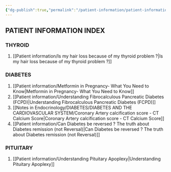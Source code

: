 ```yaml
---
{"dg-publish":true,"permalink":"/patient-information/patient-information/"}
---
```


<script data-goatcounter="https://endocrinologyindia.goatcounter.com/count" async src="//gc.zgo.at/count.js"></script>


## PATIENT INFORMATION INDEX

### THYROID

1. [[Patient information/Is my hair loss because of my thyroid problem ?\|Is my hair loss because of my thyroid problem ?]]

### DIABETES

1. [[Patient information/Metformin in Pregnancy- What You Need to Know\|Metformin in Pregnancy- What You Need to Know]]
2. [[Patient information/Understanding Fibrocalculous Pancreatic Diabetes (FCPD)\|Understanding Fibrocalculous Pancreatic Diabetes (FCPD)]]
3. [[Notes in Endocrinology/DIABETES/DIABETES AND THE CARDIOVASCULAR SYSTEM/Coronary Artery calcification score - CT Calcium Score\|Coronary Artery calcification score - CT Calcium Score]]
4. [[Patient information/Can Diabetes be reversed ? The truth about Diabetes remission (not Reversal)\|Can Diabetes be reversed ? The truth about Diabetes remission (not Reversal)]]

### PITUITARY

1. [[Patient information/Understanding Pituitary Apoplexy\|Understanding Pituitary Apoplexy]]